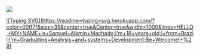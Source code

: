 <img widht=100% src="https://capsule-render.vercel.app/api?type=waving&color=8b008b&height=120&section=header"/>

[![Typing SVG](https://readme=typing=svg.herokuapp.com/?
color=00ff7f&size=35&center=true&Center=true&widht=1000&lines=HELLO,+MY+NAME+is+Samuel+Alkmin+Machado;I'm+18+years+old;I+from+Brazil;I'm+Graduating+Analysis+and+systems+Development;Be+Welcome!+%29)](https://git.io/typing-svg)
